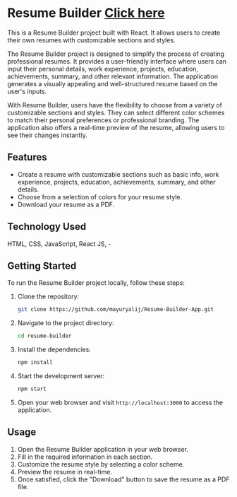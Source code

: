 # Resume Builder [Click here](https://resume-builder-dev.netlify.app/)

This is a Resume Builder project built with React. It allows users to create their own resumes with customizable sections and styles.

The Resume Builder project is designed to simplify the process of creating professional resumes. It provides a user-friendly interface where users can input their personal details, work experience, projects, education, achievements, summary, and other relevant information. The application generates a visually appealing and well-structured resume based on the user's inputs.

With Resume Builder, users have the flexibility to choose from a variety of customizable sections and styles. They can select different color schemes to match their personal preferences or professional branding. The application also offers a real-time preview of the resume, allowing users to see their changes instantly.

## Features

- Create a resume with customizable sections such as basic info, work experience, projects, education, achievements, summary, and other details.
- Choose from a selection of colors for your resume style.
- Download your resume as a PDF.

## Technology Used

HTML,
CSS,
JavaScript, 
React JS, -


## Getting Started

To run the Resume Builder project locally, follow these steps:

1. Clone the repository:

   ```bash
   git clone https://github.com/mayuryalij/Resume-Builder-App.git
   ```

2. Navigate to the project directory:

   ```bash
   cd resume-builder
   ```

3. Install the dependencies:

   ```bash
   npm install
   ```

4. Start the development server:

   ```bash
   npm start
   ```

5. Open your web browser and visit `http://localhost:3000` to access the application.

## Usage

1. Open the Resume Builder application in your web browser.
2. Fill in the required information in each section.
3. Customize the resume style by selecting a color scheme.
4. Preview the resume in real-time.
5. Once satisfied, click the "Download" button to save the resume as a PDF file.
